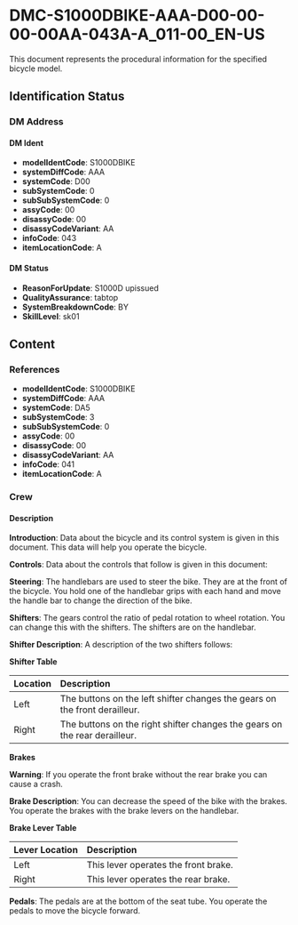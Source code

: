 # DMC-S1000DBIKE-AAA-D00-00-00-00AA-043A-A_011-00_EN-US

This document represents the procedural information for the specified bicycle model.

## Identification Status

### DM Address

#### DM Ident

*   **modelIdentCode**: S1000DBIKE
*   **systemDiffCode**: AAA
*   **systemCode**: D00
*   **subSystemCode**: 0
*   **subSubSystemCode**: 0
*   **assyCode**: 00
*   **disassyCode**: 00
*   **disassyCodeVariant**: AA
*   **infoCode**: 043
*   **itemLocationCode**: A

#### DM Status

*   **ReasonForUpdate**: S1000D upissued
*   **QualityAssurance**: tabtop
*   **SystemBreakdownCode**: BY
*   **SkillLevel**: sk01

## Content

### References

*   **modelIdentCode**: S1000DBIKE
*   **systemDiffCode**: AAA
*   **systemCode**: DA5
*   **subSystemCode**: 3
*   **subSubSystemCode**: 0
*   **assyCode**: 00
*   **disassyCode**: 00
*   **disassyCodeVariant**: AA
*   **infoCode**: 041
*   **itemLocationCode**: A

### Crew

#### Description

**Introduction**: Data about the bicycle and its control system is given in this document. This data will help you operate the bicycle.

**Controls**: Data about the controls that follow is given in this document:

**Steering**: The handlebars are used to steer the bike. They are at the front of the bicycle. You hold one of the handlebar grips with each hand and move the handle bar to change the direction of the bike.

**Shifters**: The gears control the ratio of pedal rotation to wheel rotation. You can change this with the shifters. The shifters are on the handlebar.

**Shifter Description**: A description of the two shifters follows:

**Shifter Table**

| Location | Description                                      |
| :------- | :----------------------------------------------- |
| Left     | The buttons on the left shifter changes the gears on the front derailleur. |
| Right    | The buttons on the right shifter changes the gears on the rear derailleur. |

**Brakes**

**Warning**: If you operate the front brake without the rear brake you can cause a crash.

**Brake Description**: You can decrease the speed of the bike with the brakes. You operate the brakes with the brake levers on the handlebar.

**Brake Lever Table**

| Lever Location | Description                                   |
| :------------- | :-------------------------------------------- |
| Left           | This lever operates the front brake.          |
| Right          | This lever operates the rear brake.           |

**Pedals**: The pedals are at the bottom of the seat tube. You operate the pedals to move the bicycle forward.